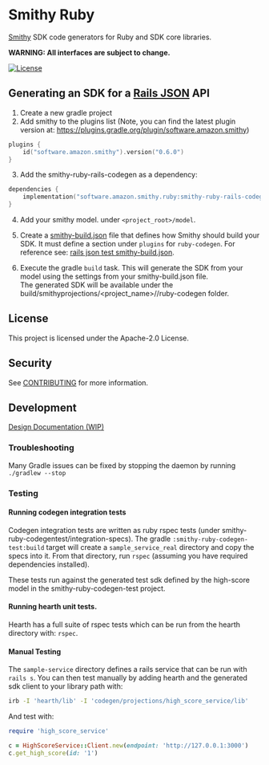 # Smithy Ruby

[Smithy](https://awslabs.github.io/smithy/) SDK code generators for Ruby and
SDK core libraries.

**WARNING: All interfaces are subject to change.**

[![License][apache-badge]][apache-url]

[apache-badge]: https://img.shields.io/badge/License-Apache%202.0-blue.svg
[apache-url]: LICENSE

## Generating an SDK for a [Rails JSON](https://github.com/smithy-lang/smithy-ruby/wiki/Rails-JSON-Protocol) API
1. Create a new gradle project
2. Add smithy to the plugins list (Note, you can find the latest plugin version at: https://plugins.gradle.org/plugin/software.amazon.smithy)
```kotlin
plugins {
    id("software.amazon.smithy").version("0.6.0")
}
```
3. Add the smithy-ruby-rails-codegen as a dependency:
```kotlin
dependencies {
    implementation("software.amazon.smithy.ruby:smithy-ruby-rails-codegen:0.1.0")
}
```
4. Add your smithy model. under `<project_root>/model`.
5. Create a [smithy-build.json](https://awslabs.github.io/smithy/1.0/guides/building-models/build-config.html) file
   that defines how Smithy should build your SDK. It must define a section under `plugins` for `ruby-codegen`. For
   reference see: [rails json test smithy-build.json](https://github.com/smithy-lang/smithy-ruby/blob/main/codegen/smithy-ruby-rails-codegen-test/smithy-build.json).

6. Execute the gradle `build` task.
   This will generate the SDK from your model using the settings from your
   smithy-build.json file.  
   The generated SDK will be available under the build/smithyprojections/<project_name>/<service-name>/ruby-codegen folder.

## License

This project is licensed under the Apache-2.0 License.

## Security

See [CONTRIBUTING](CONTRIBUTING.md#security-issue-notifications) for more information.

## Development

[Design Documentation (WIP)](https://github.com/smithy-lang/smithy-ruby/wiki)

### Troubleshooting

Many Gradle issues can be fixed by stopping the daemon by running `./gradlew --stop`

### Testing

#### Running codegen integration tests
Codegen integration tests are written as ruby rspec tests (under smithy-ruby-codegentest/integration-specs).  The gradle `:smithy-ruby-codegen-test:build` target will create a `sample_service_real` directory and copy the specs into it.  From that directory, run `rspec` (assuming you have required dependencies installed).

These tests run against the generated test sdk defined by the high-score model in the smithy-ruby-codegen-test project.

#### Running hearth unit tests.
Hearth has a full suite of rspec tests which can be run from the hearth directory with: `rspec`.

#### Manual Testing
The `sample-service` directory defines a rails service that can be run with `rails s`.  You can then test manually by adding hearth and the generated sdk client to your library path with:
```sh
irb -I 'hearth/lib' -I 'codegen/projections/high_score_service/lib'
```

And test with:
```Ruby
require 'high_score_service'

c = HighScoreService::Client.new(endpoint: 'http://127.0.0.1:3000')
c.get_high_score(id: '1')
```
